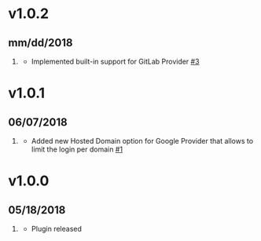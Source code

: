 # v1.0.2
## mm/dd/2018

1. [](#new)
    * Implemented built-in support for GitLab Provider [#3](https://github.com/trilbymedia/grav-plugin-login-oauth2/issues/3)

# v1.0.1
## 06/07/2018

1. [](#new)
    * Added new Hosted Domain option for Google Provider that allows to limit the login per domain [#1](https://github.com/trilbymedia/grav-plugin-login-oauth2/issues/1)

# v1.0.0
##  05/18/2018

1. [](#new)
    * Plugin released
